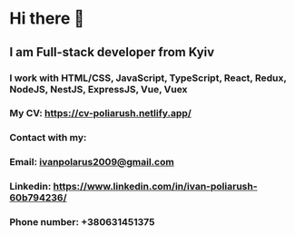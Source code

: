 # Hi there 👋
## I am Full-stack developer from Kyiv
### I work with HTML/CSS, JavaScript, TypeScript, React, Redux, NodeJS, NestJS, ExpressJS, Vue, Vuex
### My CV: https://cv-poliarush.netlify.app/
### Contact with my:
  ### Email: ivanpolarus2009@gmail.com
  ### Linkedin: https://www.linkedin.com/in/ivan-poliarush-60b794236/
  ### Phone number: +380631451375
